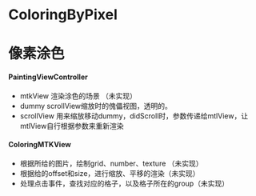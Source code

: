 # ColoringByPixel
# 像素涂色

#### PaintingViewController
* mtkView 渲染涂色的场景 （未实现）
* dummy scrollView缩放时的傀儡视图，透明的。
* scrollView 用来缩放移动dummy，didScroll时，参数传递给mtlView，让mtlView自行根据参数来重新渲染

#### ColoringMTKView 
* 根据所给的图片，绘制grid、number、texture （未实现）
* 根据给的offset和size，进行缩放、平移的渲染（未实现）
* 处理点击事件，查找对应的格子，以及格子所在的group（未实现）



